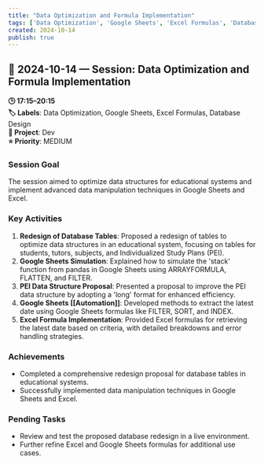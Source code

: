 ```yaml
---
title: "Data Optimization and Formula Implementation"
tags: ['Data Optimization', 'Google Sheets', 'Excel Formulas', 'Database Design']
created: 2024-10-14
publish: true
---
```


## 📅 2024-10-14 — Session: Data Optimization and Formula Implementation

**🕒 17:15–20:15**  
**🏷️ Labels**: Data Optimization, Google Sheets, Excel Formulas, Database Design  
**📂 Project**: Dev  
**⭐ Priority**: MEDIUM  


### Session Goal
The session aimed to optimize data structures for educational systems and implement advanced data manipulation techniques in Google Sheets and Excel.

### Key Activities
1. **Redesign of Database Tables**: Proposed a redesign of tables to optimize data structures in an educational system, focusing on tables for students, tutors, subjects, and Individualized Study Plans (PEI).
2. **Google Sheets Simulation**: Explained how to simulate the 'stack' function from pandas in Google Sheets using ARRAYFORMULA, FLATTEN, and FILTER.
3. **PEI Data Structure Proposal**: Presented a proposal to improve the PEI data structure by adopting a 'long' format for enhanced efficiency.
4. **Google Sheets [[Automation]]**: Developed methods to extract the latest date using Google Sheets formulas like FILTER, SORT, and INDEX.
5. **Excel Formula Implementation**: Provided Excel formulas for retrieving the latest date based on criteria, with detailed breakdowns and error handling strategies.

### Achievements
- Completed a comprehensive redesign proposal for database tables in educational systems.
- Successfully implemented data manipulation techniques in Google Sheets and Excel.

### Pending Tasks
- Review and test the proposed database redesign in a live environment.
- Further refine Excel and Google Sheets formulas for additional use cases.
